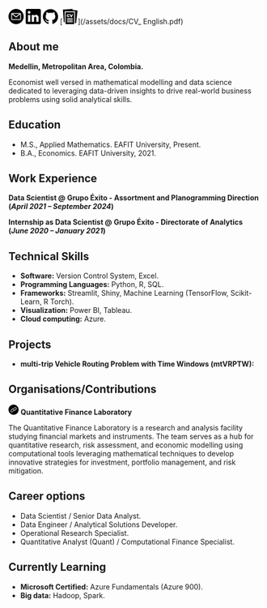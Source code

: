 [<img title="Mail" alt="mail" src="/assets/images/email.png" style="width:30px;height:30px;">](mailto:juancamiloolaya83@gmail.com?subject=Test)
[<img title="LinkedIn" alt="linkedin" src="/assets/images/linkedin_black.png" style="width:30px;height:30px;">](https://www.linkedin.com/in/juan-camilo-olaya-monsalve-004771242/)
[<img title="GitHub" alt="github" src="/assets/images/github.png" style="width:30px;height:30px;">](https://github.com/JuanCamiloOlaya)
[<img title="CV" alt="cv" src="/assets/images/cv_logo.png" style="width:30px;height:30px;">](/assets/docs/CV_ English.pdf)

## About me
**Medellin, Metropolitan Area, Colombia.**

Economist well versed in mathematical modelling and data science dedicated to leveraging data-driven insights to drive real-world business problems using solid analytical skills.

## Education
- M.S., Applied Mathematics. EAFIT University, Present.
- B.A., Economics. EAFIT University, 2021.

## Work Experience
**Data Scientist @ Grupo Éxito - Assortment and Planogramming Direction (_April 2021 – September 2024_)**

**Internship as Data Scientist @ Grupo Éxito - Directorate of Analytics (_June 2020 – January 2021_)**

## Technical Skills
- **Software:** Version Control System, Excel.
- **Programming Languages:** Python, R, SQL.
- **Frameworks:** Streamlit, Shiny, Machine Learning (TensorFlow, Scikit-Learn, R Torch).
- **Visualization:** Power BI, Tableau.
- **Cloud computing:** Azure.

## Projects
- **multi-trip Vehicle Routing Problem with Time Windows (mtVRPTW):**

## Organisations/Contributions
[<img title="Link" alt="enlace" src="/assets/images/link_logo.png" style="width:20px;height:20px;">](https://github.com/QuantitativeFinanceLab) **Quantitative Finance Laboratory**

The Quantitative Finance Laboratory is a research and analysis facility studying financial markets and instruments. The team serves as a hub for quantitative research, risk assessment, and economic modelling using computational tools leveraging mathematical techniques to develop innovative strategies for investment, portfolio management, and risk mitigation.

## Career options
- Data Scientist / Senior Data Analyst.
- Data Engineer / Analytical Solutions Developer.
- Operational Research Specialist.
- Quantitative Analyst (Quant) / Computational Finance Specialist.

## Currently Learning
- **Microsoft Certified:** Azure Fundamentals (Azure 900).
- **Big data:** Hadoop, Spark.
